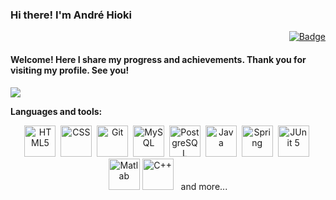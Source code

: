 ### Hi there! I'm André Hioki

<div align="right">
<a href="https://www.linkedin.com/in/andr%C3%A9-h-339777223/">
  
![Badge](https://img.shields.io/static/v1?labelColor=blue&label&message=Linkedin&color=blue&style=for-the-badge&logo=Linkedin)
</a>
</div>

#### Welcome! Here I share my progress and achievements. Thank you for visiting my profile. See you!

![](http://github-profile-summary-cards.vercel.app/api/cards/repos-per-language?username=andrehio&theme=zenburn)

**Languages and tools:**
  
<div align="center">
<img src="https://img.icons8.com/color/48/000000/html-5--v1.png" alt="HTML5" title="HTML5" width="50" height="50">&nbsp
<img src="https://img.icons8.com/color/48/000000/css3.png" alt="CSS" title="CSS" width="50" height="50"/>&nbsp
<img src="https://img.icons8.com/color/48/000000/git.png" alt="Git" title="Git" width="50" height="50"/>&nbsp
<img src="https://img.icons8.com/color/48/000000/mysql-logo.png" alt="MySQL" title="MySQL" width="50" height="50"/>&nbsp
<img src="https://img.icons8.com/color/48/000000/postgreesql.png" alt="PostgreSQL" title="PostgreSQL" width="50" height="50"/>&nbsp
<img src="https://img.icons8.com/color/48/4a90e2/java-coffee-cup-logo.png" alt="Java" title="Java" width="50" height="50"/>&nbsp
<img src="https://img.icons8.com/color/48/4a90e2/spring-logo.png" alt="Spring" title="Spring" width="50" height="50"/>&nbsp
<img src="https://junit.org/junit5/assets/img/junit5-logo.png" alt="JUnit 5" title="JUnit 5" width="50" height="50"/>&nbsp
<img src="https://upload.wikimedia.org/wikipedia/commons/2/21/Matlab_Logo.png" alt="Matlab" title="Matlab" width="50" height="50"/>
<img src="https://commons.wikimedia.org/wiki/File:ISO_C%2B%2B_Logo.svg" alt="C++" title="C++" width="50" height="50"/> &nbsp and more...
</div>
